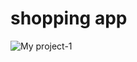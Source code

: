 # shopping app

![My project-1](https://github.com/khanoor/shopping-app/assets/22651410/9e0f5605-f84a-4899-a902-d7a7bd214ad5)



